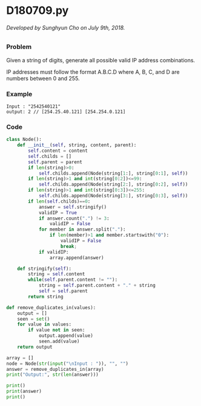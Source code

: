 # D180709.py

###### Developed by Sunghyun Cho on July 9th, 2018.

### Problem

Given a string of digits, generate all possible valid IP
address combinations.

IP addresses must follow the format A.B.C.D where
A, B, C, and D are numbers between 0 and 255.

### Example

```
Input : "2542540121"
output: 2 // [254.25.40.121] [254.254.0.121]
```

### Code

```python
class Node():
    def __init__(self, string, content, parent):
        self.content = content
        self.childs = []
        self.parent = parent
        if len(string)>0:
            self.childs.append(Node(string[1:], string[0:1], self))
        if len(string)>1 and int(string[0:2])<=99:
            self.childs.append(Node(string[2:], string[0:2], self))
        if len(string)>1 and int(string[0:3])<=255:
            self.childs.append(Node(string[3:], string[0:3], self))
        if len(self.childs)==0:
            answer = self.stringify()
            validIP = True
            if answer.count(".") != 3:
            	validIP = False
            for member in answer.split("."):
                if len(member)>1 and member.startswith("0"):
                    validIP = False
                    break;
            if validIP:
                array.append(answer)

    def stringify(self):
        string = self.content
        while(self.parent.content != ""):
            string = self.parent.content + "." + string
            self = self.parent
        return string

def remove_duplicates_in(values):
    output = []
    seen = set()
    for value in values:
        if value not in seen:
            output.append(value)
            seen.add(value)
    return output

array = []
node = Node(str(input("\nInput : ")), "", "")
answer = remove_duplicates_in(array)
print("Output:", str(len(answer)))

print()
print(answer)
print()
```
